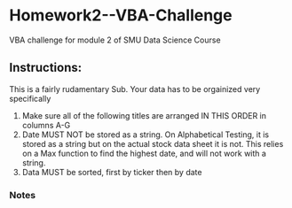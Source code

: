 # Homework2--VBA-Challenge
VBA challenge for module 2 of SMU Data Science Course



## Instructions:
This is a fairly rudamentary Sub. Your data has to be orgainized very specifically
1. Make sure all of the following titles are arranged IN THIS ORDER in columns A-G
  <ticker>	<date>	<open>	<high>	<low>	<close>	<vol>
2. Date MUST NOT be stored as a string. On Alphabetical Testing, it is stored as a string but on the actual stock data sheet it is not. This relies on a Max function to find the highest date, and will not work with a string. 
3. Data MUST be sorted, first by ticker then by date
### Notes

